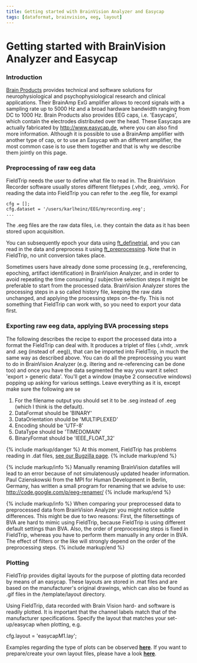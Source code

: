 ```yaml
---
title: Getting started with BrainVision Analyzer and Easycap
tags: [dataformat, brainvision, eeg, layout]
---
```


# Getting started with BrainVision Analyzer and Easycap

### Introduction

[Brain Products](http://www.brainproducts.com) provides technical and software solutions for neurophysiological and psychophysiological research and clinical applications. Their BrainAmp ExG amplifier allows to record signals with a sampling rate up to 5000 Hz and a broad hardware bandwidth ranging from DC to 1000 Hz. Brain Products also provides EEG caps, i.e. 'Easycaps', which contain the electrodes distributed over the head. These Easycaps are actually fabricated by http://www.easycap.de, where you can also find more information. Although it is possible to use a BrainAmp amplifier with another type of cap, or to use an Easycap with an different amplifier, the most common case is to use them together and that is why we describe them jointly on this page.

### Preprocessing of raw eeg data

FieldTrip needs the user to define what file to read in. The BrainVision Recorder software usually stores different filetypes (.vhdr, .eeg, .vmrk). For reading the data into FieldTrip you can refer to the .eeg file, for exampl

    cfg = [];
    cfg.dataset = '/users/karlheinz/EEG/myrecording.eeg';
    ...

The .eeg files are the raw data files, i.e. they contain the data as it has been stored upon acquisition.

You can subsequently epoch your data using [ft_definetrial](/reference/ft_definetrial), and you can read in the data and preprocess it using [ft_preprocessing](/reference/ft_preprocessing). Note that in FieldTrip, no unit conversion takes place.

Sometimes users have already done some processing (e.g., rereferencing, epoching, artifact identification) in BrainVision Analyzer, and in order to avoid repeating the time consuming / subjective selection steps it might be preferable to start from the processed data. BrainVision Analyzer stores the processing steps in a so called history file, keeping the raw data unchanged, and applying the processing steps on-the-fly. This is not something that FieldTrip can work with, so you need to export your data first.

### Exporting raw eeg data, applying BVA processing steps

The following describes the recipe to export the processed data into a format the FieldTrip can deal with. It produces a triplet of files (.vhdr, .vmrk and .seg (instead of .eeg)), that can be imported into FieldTrip, in much the same way as described above.
You can do all the preprocessing you want to do in BrainVision Analyzer (e.g. iltering and re-referencing can be done too) and once you have the data segmented the way you want it select 'export > generic data'.  You'll get a window (maybe 2 consecutive windows) popping up asking for various settings.  Leave everything as it is, except make sure the following are se

 1.  For the filename output you should set it to be .seg instead of .eeg (which I think is the default).
 2.  DataFormat should be 'BINARY'
 3.  DataOrientation should be 'MULTIPLEXED'
 4.  Encoding should be 'UTF-8'
 5.  DataType should be 'TIMEDOMAIN'
 6.  BinaryFormat should be 'IEEE_FLOAT_32'

{% include markup/danger %}
 At this moment, FieldTrip has problems reading in .dat files, [see our Bugzilla page](http://bugzilla.fieldtriptoolbox.org/show_bug.cgi?id=1567).
 {% include markup/end %}

{% include markup/info %}
Manually renaming BrainVision datafiles will lead to an error because of not simulatenously updated header information. Paul Czienskowski from the MPI for Human Development in Berlin, Germany, has written a small program for renaming that we advise to use:  http://code.google.com/p/eeg-renamer/
{% include markup/end %}

{% include markup/info %}
When comparing your preprocessed data to preprocessed data from BrainVision Analyzer you might notice subtle differences. This might be due to two reasons: First, the filtersettings of BVA are hard to mimic using FieldTrip, because FieldTrip is using different default settings than BVA. Also, the order of preprocessing steps is fixed in FieldTrip, whereas you have to perform them manually in any order in BVA. The effect of filters or the like will strongly depend on the order of the preprocessing steps.
{% include markup/end %}

### Plotting

FieldTrip provides digital layouts for the purpose of plotting data recorded by means of an easycap. These layouts are stored in .mat files and are based on the manufacturer's original drawings, which can also be found as .gif files in the /template/layout directory.

Using FieldTrip, data recorded with Brain Vision hard- and software is readily plotted. It is important that the channel labels match that of the manufacturer specifications. Specify the layout that matches your set-up/easycap when plotting, e.g.

   cfg.layout = 'easycapM1.lay';

Examples regarding the type of plots can be observed **[here](/tutorial/plotting)**. If you want to prepare/create your own layout files, please have a look **[here](/tutorial/layout)**.

